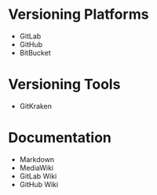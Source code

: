 # Versioning Platforms
* GitLab
* GitHub
* BitBucket

# Versioning Tools
* GitKraken

# Documentation
* Markdown
* MediaWiki
* GitLab Wiki
* GitHub Wiki
